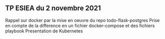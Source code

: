 ## TP ESIEA du 2 novembre 2021
Rappel sur docker par la mise en oeuvre du repo todo-flask-postgres
Prise en compte de la difference en un fichier docker-compose et des fichiers playbook
Presentation de Kubernetes 
